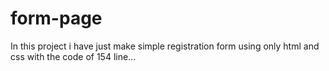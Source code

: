 # form-page
In this project i have just make simple registration form using only html and css with the code of 154 line... 

